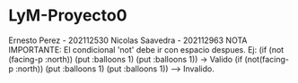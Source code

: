 # LyM-Proyecto0
Ernesto Perez - 202112530
Nicolas Saavedra - 202112963
NOTA IMPORTANTE: El condicional 'not' debe ir con espacio despues. 
Ej: 
  (if (not (facing-p :north)) (put :balloons 1) (put :balloons 1)) -> Valido
  (if (not(facing-p :north)) (put :balloons 1) (put :balloons 1)) --> Invalido.
